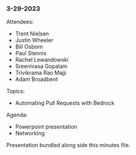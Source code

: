 ### 3-29-2023

Attendees:
  - Trent Nielsen
  - Justin Wheeler
  - Bill Osborn
  - Paul Stennis
  - Rachel Lewandowski
  - Sreenivasa Gopalam
  - Trivikrama Rao Majji
  - Adam Broadbent

Topics: 
  - Automating Pull Requests with Bedrock

Agenda:
  - Powerpoint presentation
  - Networking

Presentation bundled along side this minutes file.
